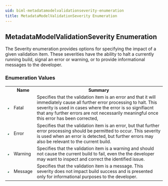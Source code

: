 ```yaml
---
uid: biml-metadatamodelvalidationseverity-enumeration
title: MetadataModelValidationSeverity Enumeration
---
```


## MetadataModelValidationSeverity Enumeration

<div class="LanguageSummary"><div class ="SummaryItem">The Severity enumeration provides options for specifying the impact of a given validation item.  These severities have the ability to halt a currently running build, signal an error or warning, or to provide informational messages to the developer.</div></div>
<div class="EnumValueGroup">

### Enumeration Values

<table id="EnumValue" class="MemberList"><tbody><tr><th class="MemberTypeIconColumnHeader">&nbsp;</th><th class="MemberNameColumnHeader">Name</th><th class="MemberSummaryColumnHeader">Summary</th></tr><tr class="cd0"><td align="center" class="MemberTypeIcon"><img src="enumValue.png"></img></td><td class="MemberName">Fatal</td><td class="MemberSummary"><div class ="SummaryItem">Specifies that the validation item is an error and that it will immediately cause all further error processing to halt.  This severity is used in cases where the error is so signifiacnt that any further errors are not necessarily meaningful once this error has been corrected,</div></td></tr><tr class="cd1"><td align="center" class="MemberTypeIcon"><img src="enumValue.png"></img></td><td class="MemberName">Error</td><td class="MemberSummary"><div class ="SummaryItem">Specifies that the validation item is an error, but that further error processing should be permitted to occur.  This severity is used when an error is detected, but further errors may also be relevant to the current build.</div></td></tr><tr class="cd0"><td align="center" class="MemberTypeIcon"><img src="enumValue.png"></img></td><td class="MemberName">Warning</td><td class="MemberSummary"><div class ="SummaryItem">Specifies that the validation item is a warning and should not cause the current build to fail, even the the developer may want to inspect and correct the identified issue.</div></td></tr><tr class="cd1"><td align="center" class="MemberTypeIcon"><img src="enumValue.png"></img></td><td class="MemberName">Message</td><td class="MemberSummary"><div class ="SummaryItem">Specifies that the validation item is a message.  This severity does not impact build success and is presented only for informational purposes to the developer.</div></td></tr></tbody></table>
</div>